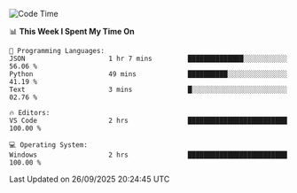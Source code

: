 
<!--START_SECTION:waka-->
![Code Time](http://img.shields.io/badge/Code%20Time-768%20hrs%2047%20mins-blue)

📊 **This Week I Spent My Time On** 

```text
💬 Programming Languages: 
JSON                     1 hr 7 mins         ██████████████░░░░░░░░░░░   56.06 % 
Python                   49 mins             ██████████░░░░░░░░░░░░░░░   41.19 % 
Text                     3 mins              █░░░░░░░░░░░░░░░░░░░░░░░░   02.76 % 

🔥 Editors: 
VS Code                  2 hrs               █████████████████████████   100.00 % 

💻 Operating System: 
Windows                  2 hrs               █████████████████████████   100.00 % 
```


 Last Updated on 26/09/2025 20:24:45 UTC
<!--END_SECTION:waka-->
